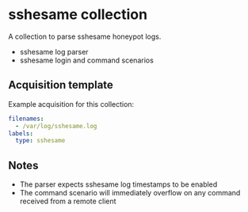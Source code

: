# sshesame collection

A collection to parse sshesame honeypot logs.

* sshesame log parser
* sshesame login and command scenarios

## Acquisition template

Example acquisition for this collection:

```yaml
filenames:
  - /var/log/sshesame.log
labels:
  type: sshesame
```

## Notes

* The parser expects sshesame log timestamps to be enabled
* The command scenario will immediately overflow on any command received from a remote client
